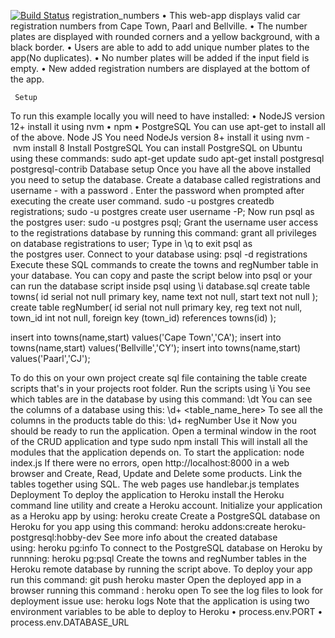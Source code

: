 [![Build Status](https://app.travis-ci.com/Vhonani24/registration_numbers_webapp.svg?branch=master)](https://app.travis-ci.com/Vhonani24/registration_numbers_webapp)
registration_numbers
    • This web-app displays valid car registration numbers from Cape Town, Paarl and Bellville.
    • The number plates are displayed with rounded corners and a yellow background, with a black border.
    • Users are able to add to add unique number plates to the app(No duplicates).
    • No number plates will be added if the input field is empty.
    • New added registration numbers are displayed at the bottom of the app.
     
     Setup
     
To run this example locally you will need to have installed:
    • NodeJS version 12+ install it using nvm
    • npm
    • PostgreSQL
You can use apt-get to install all of the above.
Node JS
You need NodeJs version 8+ install it using nvm - nvm install 8
Install PostgreSQL
You can install PostgreSQL on Ubuntu using these commands:
sudo apt-get update
sudo apt-get install postgresql postgresql-contrib
Database setup
Once you have all the above installed you need to setup the database.
Create a database called registrations and username - with a password . Enter the password when prompted after executing the create user command.
sudo -u postgres createdb registrations;
sudo -u postgres create user username -P;
Now run psql as the postgres user:
sudo -u postgres psql;
Grant the username user access to the registrations database by running this command:
grant all privileges on database registrations to user;
Type in \q to exit psql as the postgres user.
Connect to your database using: psql -d registrations
Execute these SQL commands to create the towns and regNumber table in your database.
You can copy and paste the script below into psql or your can run the database script inside psql using \i database.sql
create table towns(
id serial not null primary key,
name text not null,
start text not null
);
create table regNumber(
id serial not null primary key,
reg text not null,
town_id int not null,
foreign key (town_id) references towns(id)
);

insert into towns(name,start) values('Cape Town','CA');
insert into towns(name,start) values('Bellville','CY');
insert into towns(name,start) values('Paarl','CJ');



To do this on your own project create sql file containing the table create scripts that's in your projects root folder. Run the scripts using \i <your script file here>
You see which tables are in the database by using this command:
\dt
You can see the columns of a database using this:
\d+ <table_name_here>
To see all the columns in the products table do this:
\d+ regNumber
Use it
Now you should be ready to run the application.
Open a terminal window in the root of the CRUD application and type
sudo npm install
This will install all the modules that the application depends on.
To start the application: node index.js
If there were no errors, open http://localhost:8000 in a web browser and Create, Read, Update and Delete some products.
Link the tables together using SQL.
The web pages use handlebar.js templates
Deployment
To deploy the application to Heroku install the Heroku command line utility and create a Heroku account.
Initialize your application as a Heroku app by using: heroku create
Create a PostgreSQL database on Heroku for you app using this command:
heroku addons:create heroku-postgresql:hobby-dev
See more info about the created database using: heroku pg:info
To connect to the PostgreSQL database on Heroku by runnning:
heroku pg:psql
Create the towns and regNumber tables in the Heroku remote database by running the script above.
To deploy your app run this command:
git push heroku master
Open the deployed app in a browser running this command :
heroku open
To see the log files to look for deployment issue use:
heroku logs
Note that the application is using two environment variables to be able to deploy to Heroku
    • process.env.PORT
    • process.env.DATABASE_URL
